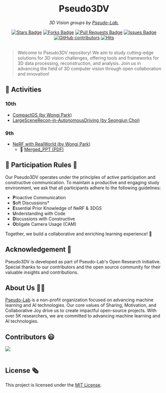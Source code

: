 <h1 align="center">Pseudo3DV</h1>

<p align="center"><i>3D Vision groups by <a href="https://pseudo-lab.com/">Pseudo-Lab.</a></i></p>

<div align="center">
<a href="https://github.com/Pseudo-Lab/Pseudo3DV/stargazers"><img src="https://img.shields.io/github/stars/Pseudo-Lab/Pseudo3DV" alt="Stars Badge"/></a>
<a href="https://github.com/Pseudo-Lab/Pseudo3DV/network/members"><img src="https://img.shields.io/github/forks/Pseudo-Lab/Pseudo3DV" alt="Forks Badge"/></a>
<a href="https://github.com/Pseudo-Lab/Pseudo3DV/pulls"><img src="https://img.shields.io/github/issues-pr/Pseudo-Lab/Pseudo3DV" alt="Pull Requests Badge"/></a>
<a href="https://github.com/Pseudo-Lab/Pseudo3DV/issues"><img src="https://img.shields.io/github/issues/Pseudo-Lab/Pseudo3DV" alt="Issues Badge"/></a>
<a href="https://github.com/Pseudo-Lab/Pseudo3DV/graphs/contributors"><img alt="GitHub contributors" src="https://img.shields.io/github/contributors/Pseudo-Lab/Pseudo3DV?color=2b9348"></a>
<a href="https://hits.seeyoufarm.com"><img src="https://hits.seeyoufarm.com/api/count/incr/badge.svg?url=https%3A%2F%2Fgithub.com%2FPseudo-Lab%2FPseudo3DV&count_bg=%2379C83D&title_bg=%23555555&icon=&icon_color=%23E7E7E7&title=hits&edge_flat=false" alt="Hits"/></a>
</div>
<br>

> Welcome to Pseudo3DV repository! We aim to study cutting-edge solutions for 3D vision challenges, offering tools and frameworks for 3D data processing, reconstruction, and analysis. Join us in advancing the field of 3D computer vision through open collaboration and innovation!


## 🚀 Activities

### 10th
- [CompactGS (by Wongi Park)](https://github.com/Pseudo-Lab/CompactGS)
- [LargeSceneRecon-in-AutonomousDriving (by Seongjun Choi)](https://github.com/Pseudo-Lab/LargeSceneRecon-in-AutonomousDriving)

### 9th
- [NeRF with RealWorld (by Wongi Park)](https://github.com/Pseudo-Lab/NeRFwithRealWorld)
    - 📄 [Merged_PPT (PDF)](./PDF/9th_NeRFWithRealWorld_PPT_Merge)


<h2>📜 Participation Rules 📜</h2>
Our Pseudo3DV operates under the principles of active participation and constructive communication. To maintain a productive and engaging study environment, we ask that all participants adhere to the following guidelines:

- **P**roactive Communication
- **S**oft Discussions*
- **E**ssential Prior Knowledge of NeRF & 3DGS
- **U**nderstanding with Code
- **D**iscussions with Constructive 
- **O**bligate Camera Usage (CAM)

Together, we build a collaborative and enriching learning experience! 🚀

<h2>Acknowledgement 🙏</h2>

Pseudo3DV is developed as part of Pseudo-Lab's Open Research Initiative. Special thanks to our contributors and the open source community for their valuable insights and contributions.

<h2>About Us 👋🏼</h2>

[Pseudo-Lab](https://pseudo-lab.com/) is a non-profit organization focused on advancing machine learning and AI technologies. Our core values of Sharing, Motivation, and Collaborative Joy drive us to create impactful open-source projects. With over 5K researchers, we are committed to advancing machine learning and AI technologies.

<h2>Contributors 😃</h2>
<a href="https://github.com/Pseudo-Lab/Pseudo3DV/graphs/contributors">
  <img src="https://contrib.rocks/image?repo=Pseudo-Lab/Pseudo3DV" />
</a>
<br><br>

<h2>License 🗞</h2>

This project is licensed under the [MIT License](https://opensource.org/licenses/MIT).
